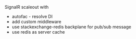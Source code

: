 SignalR scaleout with 
+ autofac - resolve DI 
+ add custom middleware
+ use stackexchange-redis backplane for pub/sub message
+ use redis as server cache
